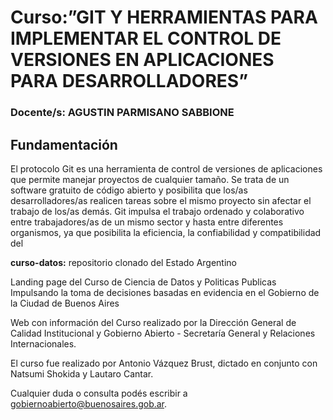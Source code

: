 # Curso:”GIT Y HERRAMIENTAS PARA IMPLEMENTAR EL CONTROL DE VERSIONES EN APLICACIONES PARA DESARROLLADORES”

### Docente/s:  AGUSTIN PARMISANO SABBIONE

## Fundamentación

El protocolo Git es una herramienta de control de versiones de aplicaciones que permite manejar
proyectos de cualquier tamaño. Se trata de un software gratuito de código abierto y
posibilita que los/as desarrolladores/as realicen tareas sobre el mismo proyecto sin afectar el
trabajo de los/as demás.
Git impulsa el trabajo ordenado y colaborativo entre trabajadores/as de un mismo sector y hasta
entre diferentes organismos, ya que posibilita la eficiencia, la confiabilidad y compatibilidad del

**curso-datos:**  repositorio clonado del Estado Argentino

Landing page del Curso de Ciencia de Datos y Politicas Publicas
Impulsando la toma de decisiones basadas en evidencia en el Gobierno de la Ciudad de Buenos Aires

Web con información del Curso realizado por la Dirección General de Calidad Institucional y Gobierno Abierto - Secretaría General y Relaciones Internacionales.

El curso fue realizado por Antonio Vázquez Brust, dictado en conjunto con Natsumi Shokida y Lautaro Cantar.

Cualquier duda o consulta podés escribir a gobiernoabierto@buenosaires.gob.ar.